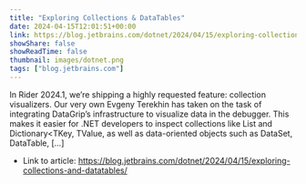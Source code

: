 ```yaml
---
title: "Exploring Collections & DataTables"
date: 2024-04-15T12:01:51+00:00
link: https://blog.jetbrains.com/dotnet/2024/04/15/exploring-collections-and-datatables/
showShare: false
showReadTime: false
thumbnail: images/dotnet.png
tags: ["blog.jetbrains.com"]
---
```

In Rider 2024.1, we’re shipping a highly requested feature: collection visualizers. Our very own Evgeny Terekhin has taken on the task of integrating DataGrip’s infrastructure to visualize data in the debugger. This makes it easier for .NET developers to inspect collections like List<T> and Dictionary<TKey, TValue, as well as data-oriented objects such as DataSet, DataTable, […]

- Link to article: https://blog.jetbrains.com/dotnet/2024/04/15/exploring-collections-and-datatables/